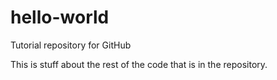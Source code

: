 # hello-world
Tutorial repository for GitHub

This is stuff about the rest of the code that is in the repository. 
